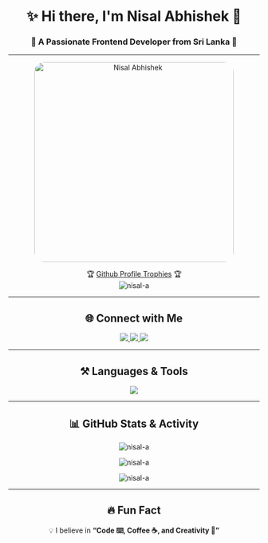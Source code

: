 <!-- Profile Header -->
<h1 align="center">✨ Hi there, I'm Nisal Abhishek 👋</h1>
<h3 align="center">🚀 A Passionate Frontend Developer from Sri Lanka 🌴</h3>

---

<!-- Profile Views & Trophies -->
<p align="center">
  <img src="https://github.com/nisal-a/nisal-a/blob/main/WhatsApp%20Image%202025-08-18%20at%2020.52.24_902f8f5c.jpg" 
       alt="Nisal Abhishek" width="400" style="border-radius: 20px;"/>
</p>

<p align="center">
  🏆 <a href="https://github.com/ryo-ma/github-profile-trophy">Github Profile Trophies</a> 🏆<br/>
  <img src="https://github-profile-trophy.vercel.app/?username=nisal-a&theme=onedark&row=1&column=6" alt="nisal-a" />
</p>

---

<!-- Social Media -->
<h2 align="center">🌐 Connect with Me</h2>
<p align="center">
  <a href="https://fb.com/nisal abhishek" target="blank">
    <img src="https://img.shields.io/badge/Facebook-1877F2?style=for-the-badge&logo=facebook&logoColor=white"/>
  </a>
  <a href="https://instagram.com/nisal_abhishek" target="blank">
    <img src="https://img.shields.io/badge/Instagram-E4405F?style=for-the-badge&logo=instagram&logoColor=white"/>
  </a>
  <a href="https://twitter.com/" target="blank">
    <img src="https://img.shields.io/badge/Twitter-1DA1F2?style=for-the-badge&logo=twitter&logoColor=white"/>
  </a>
</p>

---

<!-- Languages and Tools -->
<h2 align="center">⚒️ Languages & Tools</h2>
<p align="center"> 
  <img src="https://skillicons.dev/icons?i=c,java,php,python,javascript,html,css,react,nodejs,django,mysql,photoshop" />
</p>

---

<!-- GitHub Stats -->
<h2 align="center">📊 GitHub Stats & Activity</h2>
<p align="center">
  <img src="https://github-readme-stats.vercel.app/api/top-langs?username=nisal-a&show_icons=true&locale=en&layout=compact&theme=radical" alt="nisal-a" />
</p>

<p align="center">
  <img src="https://github-readme-stats.vercel.app/api?username=nisal-a&show_icons=true&theme=radical" alt="nisal-a" />
</p>

<p align="center">
  <img src="https://github-readme-streak-stats.herokuapp.com/?user=nisal-a&theme=radical" alt="nisal-a" />
</p>

---

<h2 align="center">🔥 Fun Fact</h2>
<p align="center">💡 I believe in <b>“Code ⌨️, Coffee ☕, and Creativity 🎨”</b></p>

